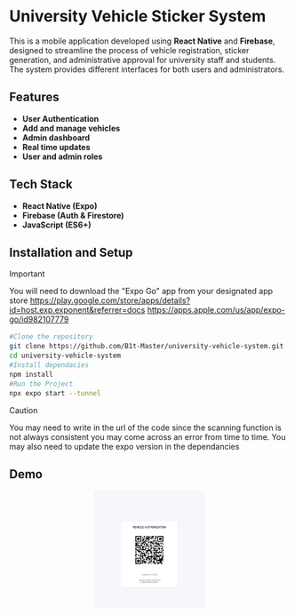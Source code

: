# University Vehicle Sticker System

This is a mobile application developed using **React Native** and **Firebase**, designed to streamline the process of vehicle registration, sticker generation, and administrative approval for university staff and students. The system provides different interfaces for both users and administrators.

## Features

- **User Authentication**
- **Add and manage vehicles**
- **Admin dashboard**
- **Real time updates**
- **User and admin roles**

## Tech Stack

- **React Native (Expo)**
- **Firebase (Auth & Firestore)**
- **JavaScript (ES6+)**

## Installation and Setup

> [!IMPORTANT]  
> You will need to download the "Expo Go" app from your designated app store
> https://play.google.com/store/apps/details?id=host.exp.exponent&referrer=docs https://apps.apple.com/us/app/expo-go/id982107779

```bash
#Clone the repository
git clone https://github.com/B1t-Master/university-vehicle-system.git
cd university-vehicle-system
#Install dependacies
npm install
#Run the Project
npx expo start --tunnel
```

> [!CAUTION]
> You may need to write in the url of the code since the scanning function is not always consistent you may come across an error from time to time.
> You may also need to update the expo version in the dependancies

## Demo

<p align="center" width="100%">
<img src="./demo/qr.jpg" width="200" height="211"/>
</p>
